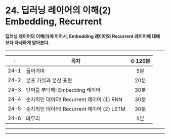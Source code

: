 # 24. 딥러닝 레이어의 이해(2) Embedding, Recurrent

**딥러닝 레이어의 이해(1)에 이어서, Embedding 레이어와 Recurrent 레이어에 대해 보다 자세하게 알아본다.**

---

|-|목차|⏲ 120분|
|:---:|---|:---:|
|24-1| 들어가며 | 5분|
|24-2| 분포 가설과 분산 표현 | 20분|
|24-3| 단어를 부탁해! Embedding 레이어 | 30분|
|24-4| 순차적인 데이터! Recurrent 레이어 (1) RNN | 30분|
|24-5| 순차적인 데이터! Recurrent 레이어 (2) LSTM | 30분|
|24-6| 마무리 | 5분|


---


---

